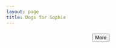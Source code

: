 ```yaml
---
layout: page
title: Dogs for Sophie
---
```


<link rel="stylesheet" href="/css/main.css" type="text/css">
<link rel="stylesheet" href="/css/stock.css" type="text/css">

<script src="http://ajax.googleapis.com/ajax/libs/jquery/1.11.1/jquery.min.js"></script>
<script type="text/javascript">

  var nextQuery = null;

  var loadImages = function(searchTerm, next) {
    if (next) {
      if (nextQuery) {
        $.get('https://www.googleapis.com/customsearch/v1?q='+searchTerm+'&start='+nextQuery.startIndex+'&cx=012813865030616110872:i1ij5jt2494&imgColorType=color&searchType=image&key=AIzaSyDYsBFujVbyB4SyE3_8atE9tP28ITCvmR0', function(result) {
          nextQuery = result.queries.nextPage ? result.queries.nextPage[0] : null;
          result.items.forEach(function(item) {
            buildImage(item);
          });
        });
      } else {
        alert('there are no more puppies :(');
      }
    }
    // first query
    else {
      $.get('https://www.googleapis.com/customsearch/v1?q='+searchTerm+'&cx=012813865030616110872:i1ij5jt2494&imgColorType=color&searchType=image&key=AIzaSyDYsBFujVbyB4SyE3_8atE9tP28ITCvmR0', function(result) {
        nextQuery = result.queries.nextPage ? result.queries.nextPage[0] : null;
        result.items.forEach(function(item) {
          buildImage(item);
        });
      });
    }
  };

  var searchTerms = [
    'cute puppies',
    'cute puppies wearing boots',
    'dogs with boots',
    'small puppies',
    'small dogs',
    'puppies with boots',
    'dogs wearing clothes',
    'puppies wearing clothes',
    'dogs with clothes',
    'puppies with clothes',
    'dogs wearing costumes',
    'puppies wearing costumes',
    'adorable puppies',
    'small white dogs',
    'small white puppies'
  ];

  function buildImage(result) {

    var img = document.createElement('img');
    var div = document.createElement('div');

    div.style.clear = 'both';
    div.style.margin = '20px auto';
    div.style.maxWidth = '100%';
    div.setAttribute('class', 'centered');

    img.style.width = result.width + 'px';
    img.style.maxWidth = '100%';
    img.style.margin = '0 auto';
    img.style.display = 'block';

    var container = document.getElementById('image-container');

    img.onload = function() {
      div.appendChild(img);
      container.appendChild(div);
    };

    img.src = result.link;
  }

  function searchComplete() {

    imageSearch.results.forEach(function (result) {
      buildImage(result);
    });
  }

  $(document).ready(function() {
    var searchTerm = searchTerms[Math.floor(Math.random() * searchTerms.length)];
    console.log(searchTerm);
    loadImages(searchTerm, false);

    $('#more').click(function() {
      loadImages(searchTerm, true);
    });
  });

</script>

<div id="image-container">
</div>

<div style="margin:20px auto;width:50px;">
  <button class="btn" id="more">More</button>
</div>

